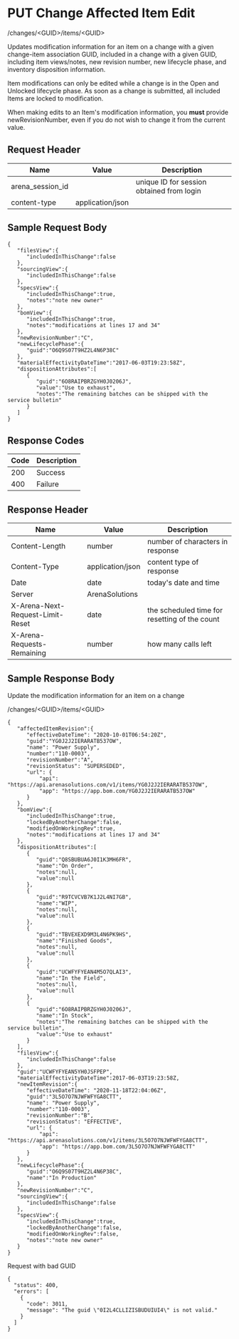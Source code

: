 # PUT Change Affected Item Edit
/changes/&lt;GUID&gt;/items/&lt;GUID&gt;

Updates modification information for an item on a change with a given change-item association GUID, included in a change with a  given GUID, including  item views/notes, new revision number, new lifecycle phase, and inventory disposition information. 

Item modifications can only be edited while a change is in the Open and Unlocked lifecycle phase. As soon as a change is submitted, all included Items are locked to modification.

When making edits to an Item's modification information, you **must**  provide  newRevisionNumber, even if you do not wish to change it from the current value.

## Request Header

| Name  | Value  | Description  |
|  --- |  --- |  --- | 
| arena_session_id  |   | unique ID for session obtained from login  |
| content-type  | application/json  |   |

## Sample Request Body
```
{
   "filesView":{
      "includedInThisChange":false
   },
   "sourcingView":{
      "includedInThisChange":false
   },
   "specsView":{
      "includedInThisChange":true,
      "notes":"note new owner"
   },
   "bomView":{
      "includedInThisChange":true,
      "notes":"modifications at lines 17 and 34"
   },
   "newRevisionNumber":"C",
   "newLifecyclePhase":{
      "guid":"O6Q9S07T9HZ2L4N6P38C"
   },
   "materialEffectivityDateTime":"2017-06-03T19:23:58Z",
   "dispositionAttributes":[
      {
         "guid":"6O8RAIPBRZGYH0J0206J",
         "value":"Use to exhaust",
         "notes":"The remaining batches can be shipped with the service bulletin"
      }
   ]
}
```
## Response Codes

| Code  | Description  |
|  --- |  --- | 
| 200  | Success  |
| 400  | Failure  |

## Response Header

| Name  | Value  | Description  |
|  --- |  --- |  --- | 
| Content-Length  | number  | number of characters in response  |
| Content-Type  | application/json  | content type of response  |
| Date  | date  | today's date and time  |
| Server  | ArenaSolutions  |   |
| X-Arena-Next-Request-Limit-Reset   | date  | the scheduled time for resetting of the count  |
| X-Arena-Requests-Remaining   | number  | how many calls left  |

## Sample Response Body
Update the modification information for an item on a change

/changes/&lt;GUID&gt;/items/&lt;GUID&gt;

```
{
   "affectedItemRevision":{
      "effectiveDateTime": "2020-10-01T06:54:20Z",
      "guid":"YG0J2J2IERARATB537OW",
      "name": "Power Supply",
      "number":"110-0003",
      "revisionNumber":"A",
      "revisionStatus": "SUPERSEDED",
      "url": {
          "api": "https://api.arenasolutions.com/v1/items/YG0J2J2IERARATB537OW",
          "app": "https://app.bom.com/YG0J2J2IERARATB537OW"
      }
   },
   "bomView":{
      "includedInThisChange":true,
      "lockedByAnotherChange":false,
      "modifiedOnWorkingRev":true,
      "notes":"modifications at lines 17 and 34"
   },
   "dispositionAttributes":[
      {
         "guid":"Q8SBUBUA6J0I1K3MH6FR",
         "name":"On Order",
         "notes":null,
         "value":null
      },
      {
         "guid":"R9TCVCVB7K1J2L4NI7GB",
         "name":"WIP",
         "notes":null,
         "value":null
      },
      {
         "guid":"TBVEXEXD9M3L4N6PK9HS",
         "name":"Finished Goods",
         "notes":null,
         "value":null
      },
      {
         "guid":"UCWFYFYEAN4M5O7QLAI3",
         "name":"In the Field",
         "notes":null,
         "value":null
      },
      {
         "guid":"6O8RAIPBRZGYH0J0206J",
         "name":"In Stock",
         "notes":"The remaining batches can be shipped with the service bulletin",
         "value":"Use to exhaust"
      }
   ],
   "filesView":{
      "includedInThisChange":false
   },
   "guid":"UCWFYFYEAN5YH0JSFPEP",
   "materialEffectivityDateTime":2017-06-03T19:23:58Z,
   "newItemRevision":{
      "effectiveDateTime": "2020-11-18T22:04:06Z",
      "guid":"3L5O7O7NJWFWFYGA8CTT",
      "name": "Power Supply",
      "number":"110-0003",
      "revisionNumber":"B",
      "revisionStatus": "EFFECTIVE",
      "url": {
          "api": "https://api.arenasolutions.com/v1/items/3L5O7O7NJWFWFYGA8CTT",
          "app": "https://app.bom.com/3L5O7O7NJWFWFYGA8CTT"
      }
   },
   "newLifecyclePhase":{
      "guid":"O6Q9S07T9HZ2L4N6P38C",
      "name":"In Production"
   },
   "newRevisionNumber":"C",
   "sourcingView":{
      "includedInThisChange":false
   },
   "specsView":{
      "includedInThisChange":true,
      "lockedByAnotherChange":false,
      "modifiedOnWorkingRev":false,
      "notes":"note new owner"
   }
}
```
Request with bad GUID

```
{
  "status": 400,
  "errors": [
    {
      "code": 3011,
      "message": "The guid \"0I2L4CLLIZISBUDUIUI4\" is not valid."
    }
  ]
}
```
